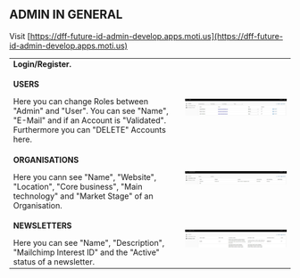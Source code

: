 ## ADMIN IN GENERAL <br>

Visit [https://dff-future-id-admin-develop.apps.moti.us](https://dff-future-id-admin-develop.apps.moti.us)

<table>
  <thead>
  </thead>
  <tbody>
    <tr>
      <tr><td colspan="3"><b>Login/Register.</b></td>
    </tr>
    <tr>
    <td style="text-align: left"><p><b>USERS</b></p>Here you can change Roles between "Admin" and "User". You can see "Name", "E-Mail" and if an Account is "Validated". Furthermore you can "DELETE" Accounts here.</td>
    <td style="text-align: center"><img src="adminingeneral01.JPG" alt="Admin in General 1"></td>
    </tr>
    <tr>
    <td style="text-align: left"><p><b>ORGANISATIONS</b></p>Here you cann see "Name", "Website", "Location", "Core business", "Main technology" and "Market Stage" of an Organisation.</td>
    <td style="text-align: center"><img src="adminingeneral02.JPG" alt="Admin in General 2"></td>
    </tr>
    <tr>
    <td style="text-align: left"><p><b>NEWSLETTERS</b></p>Here you can see "Name", "Description", "Mailchimp Interest ID" and the "Active" status of a newsletter.</td>
    <td style="text-align: center"><img src="adminingeneral03.JPG" alt="Admin in General 3"></td>
    </tr>
    </tbody>
</table>
